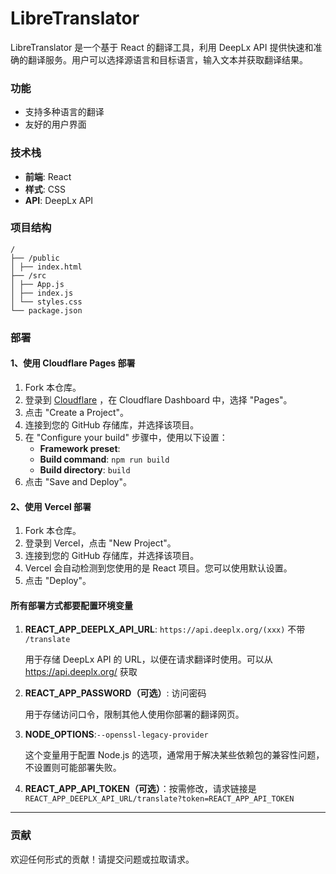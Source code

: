 # LibreTranslator

LibreTranslator 是一个基于 React 的翻译工具，利用 DeepLx API 提供快速和准确的翻译服务。用户可以选择源语言和目标语言，输入文本并获取翻译结果。

### 功能

- 支持多种语言的翻译
- 友好的用户界面

### 技术栈

- **前端**: React
- **样式**: CSS
- **API**: DeepLx API

### 项目结构
```
/
├── /public
│ ├── index.html
├── /src
│ ├── App.js
│ ├── index.js
│ └── styles.css
└── package.json
```
### 部署

#### 1、使用 Cloudflare Pages 部署

1. Fork 本仓库。
2. 登录到 [Cloudflare](https://www.cloudflare.com/) ，在 Cloudflare Dashboard 中，选择 "Pages"。
3. 点击 "Create a Project"。
4. 连接到您的 GitHub 存储库，并选择该项目。
5. 在 "Configure your build" 步骤中，使用以下设置：
   - **Framework preset**: 
   - **Build command**: `npm run build`
   - **Build directory**: `build`
6. 点击 "Save and Deploy"。

#### 2、使用 Vercel 部署

1. Fork 本仓库。
2. 登录到 Vercel，点击 "New Project"。
3. 连接到您的 GitHub 存储库，并选择该项目。
4. Vercel 会自动检测到您使用的是 React 项目。您可以使用默认设置。
5. 点击 "Deploy"。

#### 所有部署方式都要配置环境变量

1. **REACT_APP_DEEPLX_API_URL**: `https://api.deeplx.org/(xxx)`  不带 `/translate`

   用于存储 DeepLx API 的 URL，以便在请求翻译时使用。可以从 https://api.deeplx.org/ 获取

2. **REACT_APP_PASSWORD（可选）**: 访问密码

   用于存储访问口令，限制其他人使用你部署的翻译网页。

3. **NODE_OPTIONS**:`--openssl-legacy-provider`   

   这个变量用于配置 Node.js 的选项，通常用于解决某些依赖包的兼容性问题，不设置则可能部署失败。
   
4. **REACT_APP_API_TOKEN（可选）**：按需修改，请求链接是 `REACT_APP_DEEPLX_API_URL/translate?token=REACT_APP_API_TOKEN`

---

### 贡献

欢迎任何形式的贡献！请提交问题或拉取请求。
